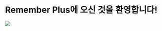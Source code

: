 # Remember Plus에 오신 것을 환영합니다!
<img src="https://img.shields.io/badge/Firebase-FFCA28?style=flat-square&logo=firebase&logoColor=white"/>
